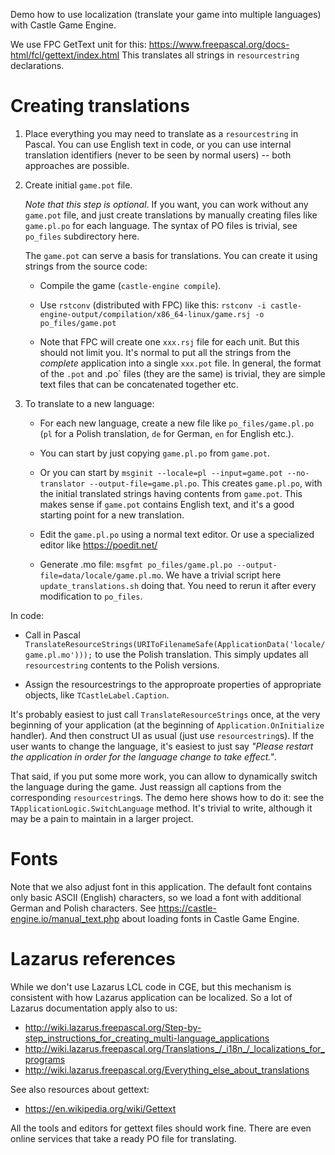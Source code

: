 Demo how to use localization (translate your game into multiple languages)
with Castle Game Engine.

We use FPC GetText unit for this:
https://www.freepascal.org/docs-html/fcl/gettext/index.html
This translates all strings in `resourcestring` declarations.

# Creating translations

1. Place everything you may need to translate as a `resourcestring` in Pascal. You can use English text in code, or you can use internal translation identifiers (never to be seen by normal users) -- both approaches are possible.

2. Create initial `game.pot` file.

    _Note that this step is optional_. If you want, you can work without any `game.pot` file, and just create translations by manually creating files like `game.pl.po` for each language. The syntax of PO files is trivial, see `po_files` subdirectory here.

    The `game.pot` can serve a basis for translations. You can create it using strings from the source code:

    * Compile the game (`castle-engine compile`).

    * Use `rstconv` (distributed with FPC) like this: `rstconv -i castle-engine-output/compilation/x86_64-linux/game.rsj -o po_files/game.pot`

    * Note that FPC will create one `xxx.rsj` file for each unit. But this should not limit you. It's normal to put all the strings from the *complete* application into a single `xxx.pot` file. In general, the format of the `.pot` and .po` files (they are the same) is trivial, they are simple text files that can be concatenated together etc.

3. To translate to a new language:

    * For each new language, create a new file like `po_files/game.pl.po` (`pl` for a Polish translation, `de` for German, `en` for English etc.).

	* You can start by just copying `game.pl.po` from `game.pot`.

	* Or you can start by `msginit --locale=pl --input=game.pot --no-translator --output-file=game.pl.po`. This creates `game.pl.po`, with the initial translated strings having contents from `game.pot`. This makes sense if `game.pot` contains English text, and it's a good starting point for a new translation.

    * Edit the `game.pl.po` using a normal text editor. Or use a specialized editor like https://poedit.net/

    * Generate .mo file: `msgfmt po_files/game.pl.po --output-file=data/locale/game.pl.mo`. We have a trivial script here `update_translations.sh` doing that. You need to rerun it after every modification to `po_files`.

In code:

* Call in Pascal `TranslateResourceStrings(URIToFilenameSafe(ApplicationData('locale/game.pl.mo')));` to use the Polish translation. This simply updates all `resourcestring` contents to the Polish versions.

* Assign the resourcestrings to the approproate properties of appropriate objects, like `TCastleLabel.Caption`.

It's probably easiest to just call `TranslateResourceStrings` once, at the very beginning of your application (at the beginning of `Application.OnInitialize` handler). And then construct UI as usual (just use `resourcestring`s). If the user wants to change the language, it's easiest to just say _"Please restart the application in order for the language change to take effect."_.

That said, if you put some more work, you can allow to dynamically switch the language during the game. Just reassign all captions from the corresponding `resourcestring`s. The demo here shows how to do it: see the `TApplicationLogic.SwitchLanguage` method. It's trivial to write, although it may be a pain to maintain in a larger project.

# Fonts

Note that we also adjust font in this application.
The default font contains only basic ASCII (English) characters,
so we load a font with additional German and Polish characters.
See https://castle-engine.io/manual_text.php about loading fonts
in Castle Game Engine.

# Lazarus references

While we don't use Lazarus LCL code in CGE, but this mechanism is consistent with how Lazarus application can be localized. So a lot of Lazarus documentation apply also to us:

* http://wiki.lazarus.freepascal.org/Step-by-step_instructions_for_creating_multi-language_applications
* http://wiki.lazarus.freepascal.org/Translations_/_i18n_/_localizations_for_programs
* http://wiki.lazarus.freepascal.org/Everything_else_about_translations

See also resources about gettext:

* https://en.wikipedia.org/wiki/Gettext

All the tools and editors for gettext files should work fine.
There are even online services that take a ready PO file for translating.
